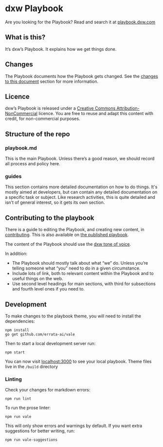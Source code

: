 # dxw Playbook

Are you looking for the Playbook? Read and search it at [playbook.dxw.com](https://playbook.dxw.com)

## What is this?

It’s dxw’s Playbook. It explains how we get things done.

## Changes

The Playbook documents how the Playbook gets changed. See the [changes to this
document](https://github.com/dxw/playbook/blob/master/playbook.md#changes-to-this-document)
section for more information.

## Licence

dxw’s Playbook is released under a [Creative Commons
Attribution-NonCommercial](https://creativecommons.org/licenses/by-nc/2.0/uk/)
licence. You are free to reuse and adapt this content with credit, for
non-commercial purposes.

## Structure of the repo

### playbook.md

This is the main Playbook. Unless there’s a good reason, we should record all
process and policy here.

### guides

This section contains more detailed documentation on how to do things. It's
mostly aimed at developers, but can contain any detailed documentation on a
specific task or subject. Like research activities, this is quite detailed and
isn't of general interest, so it gets its own section.

## Contributing to the playbook

There is a guide to editing the Playbook, and creating new content, in
[contributing](contributing.md). This is also available
on [the published playbook](https://playbook.dxw.com/#/contributing).

The content of the Playbook should use the [dxw tone of voice](https://playbook.dxw.com/#/guides/tone-of-voice.md).

In addition:

 - The Playbook should mostly talk about what “we” do. Unless you’re telling someone what “you” need to do in a given circumstance.
 - Include lots of link, both to relevant content within the Playbook and to useful things on the web.
 - Use second level headings for main sections, with third for subsections and fourth level ones if you need to.

## Development

To make changes to the playbook theme, you will need to install the
dependencies:

```
npm install
go get github.com/errata-ai/vale
```

Then to start a local development server run:

```
npm start
```

You can now visit [localhost:3000](http://localhost:3000) to see your local
playbook. Theme files live in the `/build` directory

### Linting

Check your changes for markdown errors:

```
npm run lint
```

To run the prose linter:

```
npm run vale
```

This will only show errors and warnings by default. If you want extra suggestions for better writing, run:

```
npm run vale-suggestions
```
